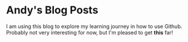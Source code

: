 # Andy's Blog Posts
I am using this blog to explore my learning journey in how to use Github.
Probably not very interesting for now, but I'm pleased to get **this** far!
